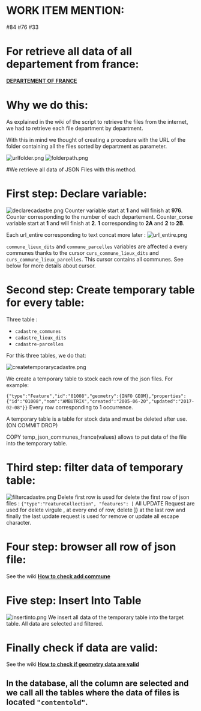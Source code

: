 # **WORK ITEM MENTION**:
#84
#76
#33

# For retrieve all data of all departement from france:
**[DEPARTEMENT OF FRANCE](https://cadastre.data.gouv.fr/data/etalab-cadastre/2019-07-01/geojson/departements/)**

# Why we do this:
As explained in the wiki of the script to retrieve the files from the internet, we had to retrieve each file department by department.

With this in mind we thought of creating a procedure with the URL of the folder containing all the files sorted by department as parameter.

![urlfolder.png](/.attachments/urlfolder-5dd543e8-0b07-4437-9926-df02a01e860f.png)
![folderpath.png](/.attachments/folderpath-39179622-b9b7-42fe-977e-9acdde8bcff7.png)

#We retrieve all data of JSON Files with this method.

# First step: Declare variable:
![declarecadastre.png](/.attachments/declarecadastre-3f6c809d-5f33-46fa-b704-428bf1f09d99.png)
Counter variable start at **1** and will finish at **976**. Counter corresponding to the number of each departement.
Counter_corse variable start at **1** and will finish at **2**. **1** corresponding to **2A** and **2** to **2B**.

Each url_entire corresponding to text concat more later :
![url_entire.png](/.attachments/url_entire-4ebf58a4-58f2-4c99-bf4d-26ac2712d459.png)

`commune_lieux_dits` and `commune_parcelles` variables are affected a every communes thanks to the cursor `curs_commune_lieux_dits` and `curs_commune_lieux_parcelles`.
This cursor contains all communes. See below for more details about cursor.

# Second step: Create temporary table for every table:
Three table :
- `cadastre_communes`
- `cadastre_lieux_dits`
- `cadastre-parcelles`

For this three tables, we do that:

![createtemporarycadastre.png](/.attachments/createtemporarycadastre-d180d777-8fbc-4a44-b58e-b029c64df29f.png)

We create a temporary table to stock each row of the json files.
For example:

`{"type":"Feature","id":"01008","geometry":{INFO GEOM},"properties":{"id":"01008","nom":"AMBUTRIX","created":"2005-06-20","updated":"2017-02-08"}}`
Every row corresponding to 1 occurrence.

A temporary table is a table for stock data and must be deleted after use. (ON COMMIT DROP)

COPY temp_json_communes_france(values) allows to put data of the file into the temporary table.

# Third step: filter data of temporary table:
![filtercadastre.png](/.attachments/filtercadastre-11196e2c-d6d5-43bc-abab-942a5e3dea45.png)
Delete first row is used for delete the first row of json files :
`{"type":"FeatureCollection", "features": [`
All UPDATE Request are used for delete virgule , at every end of row, delete ]} at the last row and finally the last update request is used for remove or update all escape character.

# Four step: browser all row of json file:
See the wiki **[How to check add commune](/Wiki-Project/Developper's-Part/Databases-management/Check-Data/How-to-add-commune)**

# Five step: Insert Into Table
![insertinto.png](/.attachments/insertinto-7c2c4ff0-e6e8-4281-ab97-382e24e4870e.png)
We insert all data of the temporary table into the target table.
All data are selected and filtered.

# Finally check if data are valid:
See the wiki **[How to check if geometry data are valid](/Wiki-Project/Developper's-Part/Databases-management/Check-Data/How-to-check-if-geometry-data-are-valid)**

## In the database, all the column are selected and we call all the tables where the data of files is located `"contentold"`.